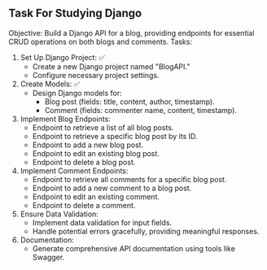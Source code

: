 ## Task For Studying Django

Objective: Build a Django API for a blog, providing endpoints for essential CRUD operations on both blogs and comments.
Tasks:
1. Set Up Django Project: ✅
    - Create a new Django project named "BlogAPI."
    - Configure necessary project settings.
2. Create Models: ✅
    - Design Django models for:
        - Blog post (fields: title, content, author, timestamp).
        - Comment (fields: commenter name, content, timestamp).
3. Implement Blog Endpoints:
    - Endpoint to retrieve a list of all blog posts.
    - Endpoint to retrieve a specific blog post by its ID.
    - Endpoint to add a new blog post.
    - Endpoint to edit an existing blog post.
    - Endpoint to delete a blog post.
4. Implement Comment Endpoints:
    - Endpoint to retrieve all comments for a specific blog post.
    - Endpoint to add a new comment to a blog post.
    - Endpoint to edit an existing comment.
    - Endpoint to delete a comment.
5. Ensure Data Validation:
    - Implement data validation for input fields.
    - Handle potential errors gracefully, providing meaningful responses.
6. Documentation:
    - Generate comprehensive API documentation using tools like Swagger.
